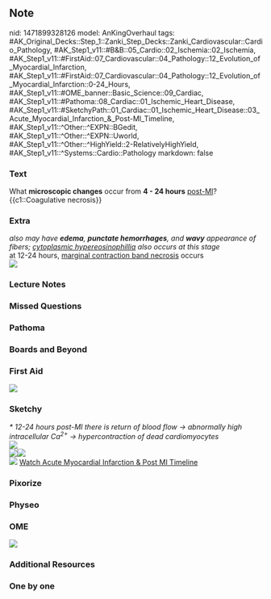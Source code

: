 ## Note
nid: 1471899328126
model: AnKingOverhaul
tags: #AK_Original_Decks::Step_1::Zanki_Step_Decks::Zanki_Cardiovascular::Cardio_Pathology, #AK_Step1_v11::#B&B::05_Cardio::02_Ischemia::02_Ischemia, #AK_Step1_v11::#FirstAid::07_Cardiovascular::04_Pathology::12_Evolution_of_Myocardial_Infarction, #AK_Step1_v11::#FirstAid::07_Cardiovascular::04_Pathology::12_Evolution_of_Myocardial_Infarction::0-24_Hours, #AK_Step1_v11::#OME_banner::Basic_Science::09_Cardiac, #AK_Step1_v11::#Pathoma::08_Cardiac::01_Ischemic_Heart_Disease, #AK_Step1_v11::#SketchyPath::01_Cardiac::01_Ischemic_Heart_Disease::03_Acute_Myocardial_Infarction_&_Post-MI_Timeline, #AK_Step1_v11::^Other::^EXPN::BGedit, #AK_Step1_v11::^Other::^EXPN::Uworld, #AK_Step1_v11::^Other::^HighYield::2-RelativelyHighYield, #AK_Step1_v11::^Systems::Cardio::Pathology
markdown: false

### Text
<div>
  <div>
    <div>
      What <b>microscopic changes</b> occur from <b>4 - 24
      hours</b> <u>post-MI</u>?
    </div>
    <div>
      {{c1::Coagulative necrosis}}
    </div>
  </div>
</div>

### Extra
<div>
  <i>also may have <b>edema</b>, <b>punctate hemorrhages</b>, and
  <b>wavy</b> appearance of fibers; <u>cytoplasmic
  hypereosinophillia</u> also occurs at this stage</i>
</div>
<div>
  at 12-24 hours, <u>marginal contraction band necrosis</u> occurs
</div>
<div><img src="paste-167885976633831.jpg"></div>

### Lecture Notes


### Missed Questions


### Pathoma


### Boards and Beyond


### First Aid
<img src="tmpNchZAT.png">

### Sketchy
<div>
  <i>* 12-24 hours post-MI there is return of blood flow ->
  abnormally high intracellular Ca<sup>2+</sup> ->
  hypercontraction of dead cardiomyocytes</i>
</div>
<div><img src=
"Screen%20Shot%202020-01-05%20at%207.39.49%20PM.JPG"></div>
<div><img src=
"Screen%20Shot%202019-12-16%20at%2010.31.41%20PM.JPG"><img src=
"Screen%20Shot%202019-12-16%20at%2010.31.57%20PM.JPG"></div><img src="Zoverall%20picture.png">
<a href=
"https://dashboard.sketchy.com/study/medical/courses/medical-pathophysiology/units/medical-pathophysiology-cardiac/videos/medical-pathophysiology-cardiac-ischemic-heart-disease-acute-myocardial-infarction-and-post-mi-timeline?utm_source=anki&utm_medium=partnership&utm_campaign=february_update&utm_content=medical">
Watch Acute Myocardial Infarction & Post MI Timeline</a>

### Pixorize


### Physeo


### OME
<div class="ome-widget">
  <a href="https://onlinemeded.org/spa/cardiac?ref=anki"><img src=
  "_OME_AnkiFlashcards_Topic_1.png"></a>
</div>

### Additional Resources


### One by one

